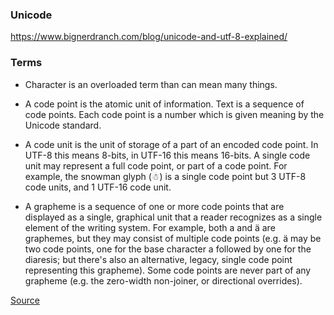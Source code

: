 ### Unicode
https://www.bignerdranch.com/blog/unicode-and-utf-8-explained/

### Terms
+ Character is an overloaded term than can mean many things.

+ A code point is the atomic unit of information. Text is a sequence of code points. Each code point is a number which is given meaning by the Unicode standard.

+ A code unit is the unit of storage of a part of an encoded code point. In UTF-8 this means 8-bits, in UTF-16 this means 16-bits. A single code unit may represent a full code point, or part of a code point. For example, the snowman glyph (☃) is a single code point but 3 UTF-8 code units, and 1 UTF-16 code unit.

+ A grapheme is a sequence of one or more code points that are displayed as a single, graphical unit that a reader recognizes as a single element of the writing system. For example, both a and ä are graphemes, but they may consist of multiple code points (e.g. ä may be two code points, one for the base character a followed by one for the diaresis; but there's also an alternative, legacy, single code point representing this grapheme). Some code points are never part of any grapheme (e.g. the zero-width non-joiner, or directional overrides).

[Source](https://stackoverflow.com/questions/27331819/whats-the-difference-between-a-character-a-code-point-a-glyph-and-a-grapheme#27331885)
